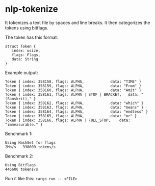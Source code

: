 # nlp-tokenize
It tokenizes a text file by spaces and line breaks.
It then categorizes the tokens using bitflags.

The token has this format:
```
struct Token {
   index: usize,
   flags: Flags,
   data: String
}
```

Example output:
```
Token { index: 358158, flags: ALPHA, 			data: "TIME" }
Token { index: 358159, flags: ALPHA, 			data: "From" }
Token { index: 358160, flags: ALPHA, 			data: "Amit" }
Token { index: 358161, flags: ALPHA | STOP | BRACKET, 	data: "(Sanskrit)," }
Token { index: 358162, flags: ALPHA, 			data: "which" }
Token { index: 358163, flags: ALPHA, 			data: "means" }
Token { index: 358164, flags: ALPHA, 			data: "endless" }
Token { index: 358165, flags: ALPHA, 			data: "or" }
Token { index: 358166, flags: ALPHA | FULL_STOP, 	data: "immeasurable." }
```

Benchmark 1:
```
Using HashSet for flags
2Mb/s	338000 tokens/s
```

Benchmark 2:
```
Using Bitflags
446600 tokens/s
```

Run it like this:
`cargo run -- <FILE>`
